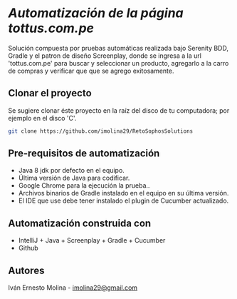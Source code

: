 # *Automatización de la página tottus.com.pe*

Solución compuesta por pruebas automáticas realizada bajo Serenity BDD, Gradle y el patron de diseño Screenplay, donde se ingresa a la url 'tottus.com.pe' para buscar y seleccionar un producto, agregarlo a la carro de compras y verificar que que se agrego exitosamente.

## Clonar el proyecto
Se sugiere clonar éste proyecto en la raíz del disco de tu computadora; por ejemplo en el disco 'C'. 
```bash
git clone https://github.com/imolina29/RetoSophosSolutions
```

## Pre-requisitos de automatización
- Java 8  jdk por defecto en el equipo.
- Última versión de Java para codificar.
- Google Chrome para la ejecución la prueba..
- Archivos binarios de Gradle instalado en el equipo en su última versión.
- El IDE que use debe tener instalado el plugin de Cucumber actualizado.

## Automatización construida con
- IntelliJ + Java + Screenplay + Gradle + Cucumber
- Github

## Autores
Iván Ernesto Molina - imolina29@gmail.com